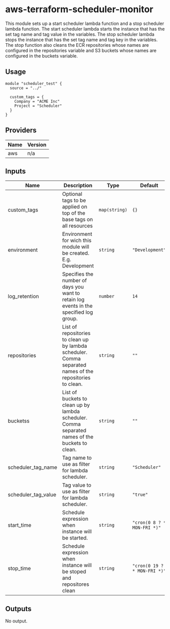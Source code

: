 # aws-terraform-scheduler-monitor

This module sets up a start scheduler lambda function and a stop scheduler lambda function. The start scheduler lambda starts the instance that has the set tag name and tag value in the variables. The stop scheduler lambda stops the instance that has the set tag name and tag key in the variables. The stop function also cleans the ECR repositories whose names are configured in the repositories variable and S3 buckets whose names are configured in the buckets variable. 

## Usage

```HCL
module "scheduler_test" {
  source = "../"

  custom_tags = {
    Company = "ACME Inc"
    Project = "Scheduler"
  }
}
```

## Providers

| Name | Version |
|------|---------|
| aws | n/a |

## Inputs

| Name | Description | Type | Default | Required |
|------|-------------|------|---------|:-----:|
| custom\_tags | Optional tags to be applied on top of the base tags on all resources | `map(string)` | `{}` | no |
| environment | Environment for wich this module will be created. E.g. Development | `string` | `"Development"` | no |
| log\_retention | Specifies the number of days you want to retain log events in the specified log group. | `number` | `14` | no |
| repositories | List of repositories to clean up by lambda scheduler. Comma separated names of the repositories to clean. | `string` | `""` | no |
| bucketss | List of buckets to clean up by lambda scheduler. Comma separated names of the buckets to clean. | `string` | `""` | no |
| scheduler\_tag\_name | Tag name to use as filter for lambda scheduler. | `string` | `"Scheduler"` | no |
| scheduler\_tag\_value | Tag value to use as filter for lambda scheduler. | `string` | `"true"` | no |
| start\_time | Schedule expression when instance will be started. | `string` | `"cron(0 8 ? * MON-FRI *)"` | no |
| stop\_time | Schedule expression when instance will be stoped and repositores clean | `string` | `"cron(0 19 ? * MON-FRI *)"` | no |

## Outputs

No output.
